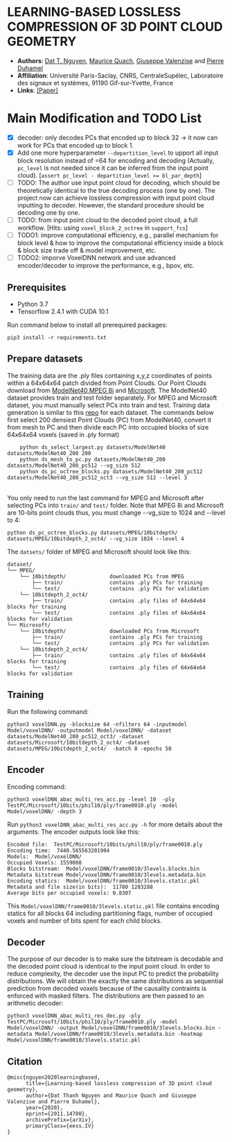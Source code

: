 # LEARNING-BASED LOSSLESS COMPRESSION OF 3D POINT CLOUD GEOMETRY
* **Authors**:
[Dat T. Nguyen](https://scholar.google.com/citations?hl=en&user=uqqqlGgAAAAJ),
[Maurice Quach](https://scholar.google.com/citations?user=atvnc2MAAAAJ),
[Giuseppe Valenzise](https://scholar.google.com/citations?user=7ftDv4gAAAAJ) and
[Pierre Duhamel](https://scholar.google.com/citations?user=gWj_W9YAAAAJ&hl=en&oi=ao)  
* **Affiliation**: Université Paris-Saclay, CNRS, CentraleSupélec, Laboratoire des signaux et systèmes, 91190 Gif-sur-Yvette, France
* **Links**: [[Paper]](https://arxiv.org/abs/2011.14700)
# Main Modification and TODO List

- [x] decoder: only decodes PCs that encoded up to block 32 -> it now can work for PCs that encoded up to block 1.
- [x] Add one more hyperparameter `--departition_level` to upport all input block resolution instead of =64 for encoding and decoding (Actually, `pc_level` is not needed since it can be inferred from the input point cloud).  [`assert pc_level - departition_level >= bl_par_depth`]
- [ ] TODO: The author use input point cloud for decoding, which should be theoretically identical to the true decoding process (one by one). The project now can achieve lossless compression with input point cloud inputting to decoder. However, the standard procedure should be decoding one by one.
- [ ] TODO: from input point cloud to the decoded point cloud, a full workflow. [Hits: using `voxel_block_2_octree` in `support_fcs`]
- [ ] TODO1: improve computational efficiency, e.g., parallel mechanism for block level & how to improve the computational efficiency inside a block & block size trade off & model improvement, etc.
- [ ] TODO2: imporve VoxelDNN network and use advanced encoder/decoder to improve the performance, e.g., bpov, etc.
## Prerequisites

* Python 3.7
* Tensorflow 2.4.1 with CUDA 10.1

Run command below to install all prerequired packages:
    
    pip3 install -r requirements.txt



## Prepare datasets
The training data are the .ply files containing x,y,z coordinates of points within a 64x64x64 patch divided from Point Clouds. Our Point Clouds download from [ModelNet40](http://modelnet.cs.princeton.edu),[MPEG 8i](http://plenodb.jpeg.org/pc/8ilabs) and [Microsoft](http://plenodb.jpeg.org/pc/microsoft). The ModelNet40 dataset provides train and test folder separately. For MPEG and Microsoft dataset, you must manually select PCs into train and test. Training data generation is similar to this [repo](https://github.com/mauriceqch/pcc_geo_cnn_v2) for each dataset. The commands below first select 200 densiest Point Clouds (PC) from ModelNet40, convert it from mesh to PC and then divide each PC into occupied blocks of size 64x64x64 voxels (saved in .ply format)

        python ds_select_largest.py datasets/ModelNet40 datasets/ModelNet40_200 200
        python ds_mesh_to_pc.py datasets/ModelNet40_200 datasets/ModelNet40_200_pc512 --vg_size 512
        python ds_pc_octree_blocks.py datasets/ModelNet40_200_pc512 datasets/ModelNet40_200_pc512_oct3 --vg_size 512 --level 3 


​      
You only need to run the last command for MPEG and Microsoft after selecting PCs into `train/` and `test/` folder. Note that MPEG 8i and Microsoft are 10-bits point clouds thus, you must change --vg_size to 1024 and --level to 4:

    python ds_pc_octree_blocks.py datasets/MPEG/10bitdepth/ datasets/MPEG/10bitdepth_2_oct4/ --vg_size 1024 --level 4

The `datsets/` folder of MPEG and Microsoft should look like this:

    dataset/
    └── MPEG/
        └── 10bitdepth/              downloaded PCs from MPEG
            ├── train/               contains .ply PCs for training 
            └── test/                contains .ply PCs for validation         
        └── 10bitdepth_2_oct4/
            ├── train/               contains .ply files of 64x64x64 blocks for training 
            └── test/                contains .ply files of 64x64x64 blocks for validation
    └── Microsoft/
        └── 10bitdepth/              downloaded PCs from Microsoft
            ├── train/               contains .ply PCs for training 
            └── test/                contains .ply PCs for validation         
        └── 10bitdepth_2_oct4/
            ├── train/               contains .ply files of 64x64x64 blocks for training 
            └── test/                contains .ply files of 64x64x64 blocks for validation


## Training
Run the following command:
    
    python3 voxelDNN.py -blocksize 64 -nfilters 64 -inputmodel Model/voxelDNN/ -outputmodel Model/voxelDNN/ -dataset datasets/ModelNet40_200_pc512_oct3/ -dataset datasets/Microsoft/10bitdepth_2_oct4/ -dataset datasets/MPEG/10bitdepth_2_oct4/  -batch 8 -epochs 50

## Encoder
Encoding command: 

    python3 voxelDNN_abac_multi_res_acc.py -level 10  -ply TestPC/Microsoft/10bits/phil10/ply/frame0010.ply -model Model/voxelDNN/ -depth 3
Run `python3 voxelDNN_abac_multi_res_acc.py -h` for more details about the arguments. The encoder outputs look like this:

    Encoded file:  TestPC/Microsoft/10bits/phil10/ply/frame0010.ply
    Encoding time:  7440.565563201904
    Models:  Model/voxelDNN/
    Occupied Voxels: 1559008
    Blocks bitstream:  Model/voxelDNN/frame0010/3levels.blocks.bin
    Metadata bitstream Model/voxelDNN/frame0010/3levels.metadata.bin
    Encoding statics:  Model/voxelDNN/frame0010/3levels.static.pkl
    Metadata and file size(in bits):  11780 1283288
    Average bits per occupied voxels: 0.8307
This `Model/voxelDNN/frame0010/3levels.static.pkl` file contains encoding statics for all blocks 64 including partitioning flags, number of occupied voxels and number of bits spent for each child blocks.
## Decoder
The purpose of our decoder is to make sure the bitstream is decodable and the decoded point cloud is identical to the input point cloud. In order to reduce complexity, the decoder use the input PC to predict the probability distributions. We will obtain the exactly the same distributions as sequential prediction from decoded voxels because of the causality contraints is enforced with masked filters. The distributions are then passed to an arithmetic decoder:

    python3 voxelDNN_abac_multi_res_dec.py -ply TestPC/Microsoft/10bits/phil10/ply/frame0010.ply -model Model/voxelDNN/ -output Model/voxelDNN/frame0010/3levels.blocks.bin -metadata Model/voxelDNN/frame0010/3levels.metadata.bin -heatmap Model/voxelDNN/frame0010/3levels.static.pkl
## Citation

    @misc{nguyen2020learningbased,
          title={Learning-based lossless compression of 3D point cloud geometry}, 
          author={Dat Thanh Nguyen and Maurice Quach and Giuseppe Valenzise and Pierre Duhamel},
          year={2020},
          eprint={2011.14700},
          archivePrefix={arXiv},
          primaryClass={eess.IV}
    }
